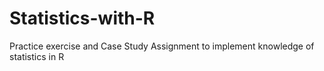 # Statistics-with-R
Practice exercise and Case Study Assignment to implement knowledge of statistics in R
